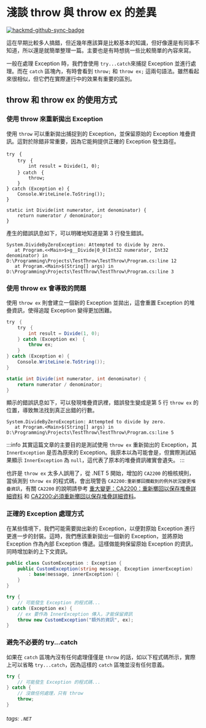 # 淺談 throw 與 throw ex 的差異

[![hackmd-github-sync-badge](https://hackmd.io/ygUGsiWUTC24IEU5b_87CQ/badge)](https://hackmd.io/ygUGsiWUTC24IEU5b_87CQ)


這在早期比較多人搞錯，但近幾年應該算是比較基本的知識，但好像還是有同事不知道，所以還是就簡單整理一篇。主要也是有時想挑一些比較簡單的內容來寫。

一般在處理 Exception 時，我們會使用 `try...catch`來捕捉 Exception 並進行處理。而在 `catch` 區塊內，有時會看到 `throw;` 和 `throw ex;` 這兩句語法。雖然看起來很相似，但它們在實際運行中的效果有重要的區別。

## throw 和 throw ex 的使用方式
### 使用 throw 來重新拋出 Exception
使用 `throw` 可以重新拋出捕捉到的 Exception，並保留原始的 Exception 堆疊資訊。這對於除錯非常重要，因為它能夠提供正確的 Exception 發生路徑。

```csharp=
try　{
    try　{
        int result = Divide(1, 0);
    } catch　{
        throw;
    }
} catch (Exception e) {
    Console.WriteLine(e.ToString());
}

static int Divide(int numerator, int denominator) {
    return numerator / denominator;
}
```

產生的錯誤訊息如下，可以明確地知道是第 3 行發生錯誤。
```!
System.DivideByZeroException: Attempted to divide by zero.
   at Program.<<Main>$>g__Divide|0_0(Int32 numerator, Int32 denominator) in D:\Programming\Projects\TestThrow\TestThrow\Program.cs:line 12
   at Program.<Main>$(String[] args) in D:\Programming\Projects\TestThrow\TestThrow\Program.cs:line 3
```

### 使用 throw ex 會導致的問題
使用 `throw ex` 則會建立一個新的 Exception 並拋出，這會重置 Exception 的堆疊資訊，使得追蹤 Exception 變得更加困難。

```csharp
try　{
    try　{
        int result = Divide(1, 0);
    } catch (Exception ex)　{
        throw ex;
    }
} catch (Exception e) {
    Console.WriteLine(e.ToString());
}

static int Divide(int numerator, int denominator) {
    return numerator / denominator;
}
```

顯示的錯誤訊息如下，可以發現堆疊資訊裡，錯誤發生變成是第 5 行 `throw ex` 的位置，導致無法找到真正出錯的行數。
```csharp!
System.DivideByZeroException: Attempted to divide by zero.
   at Program.<Main>$(String[] args) in D:\Programming\Projects\TestThrow\TestThrow\Program.cs:line 5
```

:::info
其實這篇文章的主要目的是測試使用 `throw ex` 重新拋出的 Exception，其 `InnerException` 是否為原來的 Exception。我原本以為可能會是，但實際測試結果顯示 `InnerException` 為 `null`，這代表了原本的堆疊資訊確實會遺失。
:::

也許是 `throw ex` 太多人誤用了，從 .NET 5 開始，增加的 `CA2200` 的檢核規則，當偵測到 `throw ex` 的程式碼，會出現警告 `CA2200:重新擲回攔截到的例外狀況變更堆疊資訊`，有關 `CA2200` 的說明請參考 [重大變更：CA2200：重新擲回以保存堆疊詳細資料](https://learn.microsoft.com/zh-tw/dotnet/core/compatibility/code-analysis/5.0/ca2200-rethrow-to-preserve-stack-details) 和 [CA2200:必須重新擲回以保存堆疊詳細資料](https://learn.microsoft.com/zh-tw/dotnet/fundamentals/code-analysis/quality-rules/ca2200)。

### 正確的 Exception 處理方式
在某些情境下，我們可能需要拋出新的 Exception，以便對原始 Exception 進行更進一步的封裝。這時，我們應該重新拋出一個新的 Exception，並將原始 Exception 作為內部 Exception 傳遞。這樣做能夠保留原始 Exception 的資訊，同時增加新的上下文資訊。

```csharp
public class CustomException : Exception {
    public CustomException(string message, Exception innerException)
        : base(message, innerException) {
    }
}

try {
    // 可能發生 Exception 的程式碼...
} catch (Exception ex) {
    // ex 要作為 InnerException 傳入，才能保留資訊
    throw new CustomException("額外的資訊", ex);
}

```

### 避免不必要的 try...catch
如果在 `catch` 區塊內沒有任何處理僅僅是 `throw` 的話，如以下程式碼所示，實際上可以省略 `try...catch`，因為這樣的 `catch` 區塊並沒有任何意義。

```csharp
try {
    // 可能發生 Exception 的程式碼...
} catch {
    // 沒做任何處理，只有 throw
    throw;
}
```
###### tags: `.NET`
